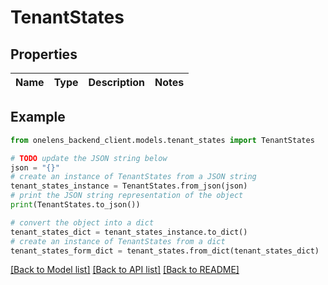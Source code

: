 # TenantStates


## Properties

Name | Type | Description | Notes
------------ | ------------- | ------------- | -------------

## Example

```python
from onelens_backend_client.models.tenant_states import TenantStates

# TODO update the JSON string below
json = "{}"
# create an instance of TenantStates from a JSON string
tenant_states_instance = TenantStates.from_json(json)
# print the JSON string representation of the object
print(TenantStates.to_json())

# convert the object into a dict
tenant_states_dict = tenant_states_instance.to_dict()
# create an instance of TenantStates from a dict
tenant_states_form_dict = tenant_states.from_dict(tenant_states_dict)
```
[[Back to Model list]](../README.md#documentation-for-models) [[Back to API list]](../README.md#documentation-for-api-endpoints) [[Back to README]](../README.md)


